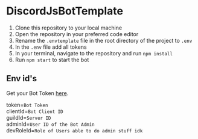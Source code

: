 # DiscordJsBotTemplate

1. Clone this repository to your local machine
2. Open the repository in your preferred code editor
3. Rename the `.envtemplate` file in the root directory of the project to `.env`
4. In the `.env` file add all tokens
6. In your terminal, navigate to the repository and run `npm install`
7. Run `npm start` to start the bot

## Env id's

Get your Bot Token [here](https://discord.com/developers/applications/).

token=`Bot Token` 
<br>clientId=`Bot Client ID`
<br>guildId=`Server ID`
<br>adminId=`User ID of the Bot Admin`
<br>devRoleId=`Role of Users able to do admin stuff idk`
